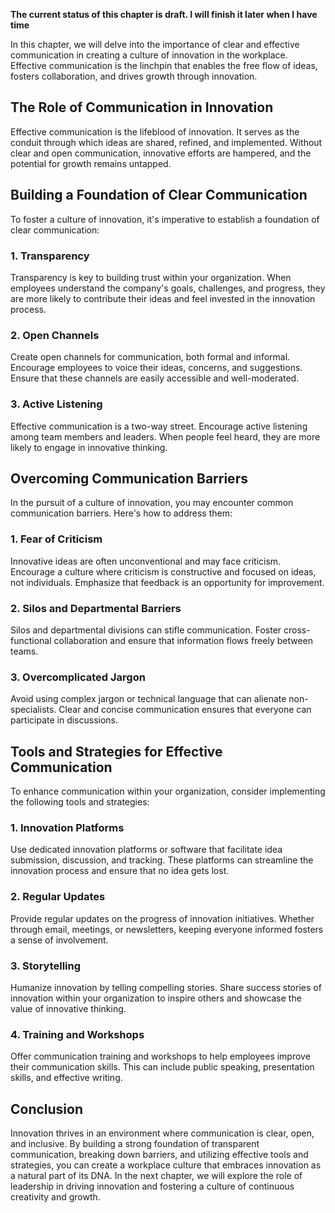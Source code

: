 **The current status of this chapter is draft. I will finish it later when I have time**

In this chapter, we will delve into the importance of clear and effective communication in creating a culture of innovation in the workplace. Effective communication is the linchpin that enables the free flow of ideas, fosters collaboration, and drives growth through innovation.

The Role of Communication in Innovation
---------------------------------------

Effective communication is the lifeblood of innovation. It serves as the conduit through which ideas are shared, refined, and implemented. Without clear and open communication, innovative efforts are hampered, and the potential for growth remains untapped.

Building a Foundation of Clear Communication
--------------------------------------------

To foster a culture of innovation, it's imperative to establish a foundation of clear communication:

### **1. Transparency**

Transparency is key to building trust within your organization. When employees understand the company's goals, challenges, and progress, they are more likely to contribute their ideas and feel invested in the innovation process.

### **2. Open Channels**

Create open channels for communication, both formal and informal. Encourage employees to voice their ideas, concerns, and suggestions. Ensure that these channels are easily accessible and well-moderated.

### **3. Active Listening**

Effective communication is a two-way street. Encourage active listening among team members and leaders. When people feel heard, they are more likely to engage in innovative thinking.

Overcoming Communication Barriers
---------------------------------

In the pursuit of a culture of innovation, you may encounter common communication barriers. Here's how to address them:

### **1. Fear of Criticism**

Innovative ideas are often unconventional and may face criticism. Encourage a culture where criticism is constructive and focused on ideas, not individuals. Emphasize that feedback is an opportunity for improvement.

### **2. Silos and Departmental Barriers**

Silos and departmental divisions can stifle communication. Foster cross-functional collaboration and ensure that information flows freely between teams.

### **3. Overcomplicated Jargon**

Avoid using complex jargon or technical language that can alienate non-specialists. Clear and concise communication ensures that everyone can participate in discussions.

Tools and Strategies for Effective Communication
------------------------------------------------

To enhance communication within your organization, consider implementing the following tools and strategies:

### **1. Innovation Platforms**

Use dedicated innovation platforms or software that facilitate idea submission, discussion, and tracking. These platforms can streamline the innovation process and ensure that no idea gets lost.

### **2. Regular Updates**

Provide regular updates on the progress of innovation initiatives. Whether through email, meetings, or newsletters, keeping everyone informed fosters a sense of involvement.

### **3. Storytelling**

Humanize innovation by telling compelling stories. Share success stories of innovation within your organization to inspire others and showcase the value of innovative thinking.

### **4. Training and Workshops**

Offer communication training and workshops to help employees improve their communication skills. This can include public speaking, presentation skills, and effective writing.

Conclusion
----------

Innovation thrives in an environment where communication is clear, open, and inclusive. By building a strong foundation of transparent communication, breaking down barriers, and utilizing effective tools and strategies, you can create a workplace culture that embraces innovation as a natural part of its DNA. In the next chapter, we will explore the role of leadership in driving innovation and fostering a culture of continuous creativity and growth.

